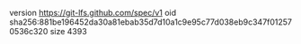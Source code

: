 version https://git-lfs.github.com/spec/v1
oid sha256:881be196452da30a81ebab35d7d10a1c9e95c77d038eb9c347f012570536c320
size 4393
